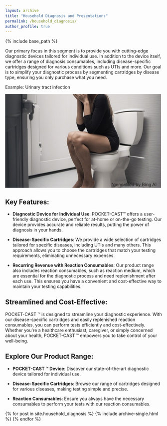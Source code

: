 ```yaml
---
layout: archive
title: "Household Diagnosis and Presentations"
permalink: /household_diagnosis/
author_profile: true
---
```


{% include base_path %}

Our primary focus in this segment is to provide you with cutting-edge diagnostic devices tailored for individual use. In addition to the device itself, we offer a range of diagnosis consumables, including disease-specific cartridges designed for various conditions such as UTIs and more. Our goal is to simplify your diagnostic process by segmenting cartridges by disease type, ensuring you only purchase what you need. 

Example: Urinary tract infection

![Editing a markdown file for a talk](/images/toilet.jpeg)

## Key Features: 

- **Diagnostic Device for Individual Use**: POCKET-CAST™ offers a user-friendly diagnostic device, perfect for at-home or on-the-go testing. Our device provides accurate and reliable results, putting the power of diagnosis in your hands. 

- **Disease-Specific Cartridges**: We provide a wide selection of cartridges tailored for specific diseases, including UTIs and many others. This approach allows you to choose the cartridges that match your testing requirements, eliminating unnecessary expenses. 

- **Recurring Revenue with Reaction Consumables**: Our product range also includes reaction consumables, such as reaction medium, which are essential for the diagnostic process and need replenishment after each use. This ensures you have a convenient and cost-effective way to maintain your testing capabilities. 

## Streamlined and Cost-Effective: 

POCKET-CAST ™ is designed to streamline your diagnostic experience. With our disease-specific cartridges and easily replenished reaction consumables, you can perform tests efficiently and cost-effectively. Whether you're a healthcare enthusiast, caregiver, or simply concerned about your health, POCKET-CAST ™ empowers you to take control of your well-being. 

## Explore Our Product Range: 

- **POCKET-CAST ™ Device**: Discover our state-of-the-art diagnostic device tailored for individual use. 

- **Disease-Specific Cartridges**: Browse our range of cartridges designed for various diseases, making testing simple and precise. 

- **Reaction Consumables**: Ensure you always have the necessary consumables to perform your tests with our reaction consumables. 

{% for post in site.household_diagnosis %}
  {% include archive-single.html %}
{% endfor %}